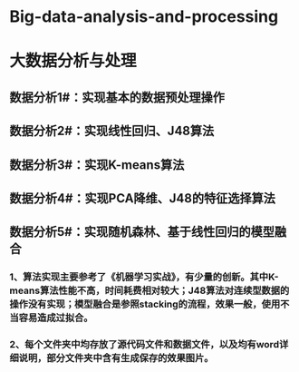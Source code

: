 # Big-data-analysis-and-processing
# 大数据分析与处理
## 数据分析1#：实现基本的数据预处理操作
## 数据分析2#：实现线性回归、J48算法
## 数据分析3#：实现K-means算法
## 数据分析4#：实现PCA降维、J48的特征选择算法
## 数据分析5#：实现随机森林、基于线性回归的模型融合

### 1、算法实现主要参考了《机器学习实战》，有少量的创新。其中K-means算法性能不高，时间耗费相对较大；J48算法对连续型数据的操作没有实现；模型融合是参照stacking的流程，效果一般，使用不当容易造成过拟合。
### 2、每个文件夹中均存放了源代码文件和数据文件，以及均有word详细说明，部分文件夹中含有生成保存的效果图片。
